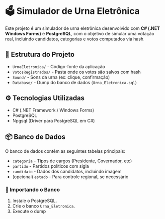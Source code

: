 # 🗳️ Simulador de Urna Eletrônica

Este projeto é um simulador de urna eletrônica desenvolvido com **C# (.NET Windows Forms)** e **PostgreSQL**, com o objetivo de simular uma votação real, incluindo candidatos, categorias e votos computados via hash.

## 📂 Estrutura do Projeto

- `UrnaEletronica/` - Código-fonte da aplicação
- `VotosRegistrados/` - Pasta onde os votos são salvos com hash
- `Sound/` - Sons da urna (ex: clique, confirmação)
- `Database/` - Dump do banco de dados (`Urna_Eletronica.sql`)

## ⚙️ Tecnologias Utilizadas

- C# (.NET Framework / Windows Forms)
- PostgreSQL
- Npgsql (Driver para PostgreSQL em C#)

## 📦 Banco de Dados

O banco de dados contém as seguintes tabelas principais:

- `categoria` - Tipos de cargos (Presidente, Governador, etc)
- `partido` - Partidos políticos com sigla
- `candidato` - Dados dos candidatos, incluindo imagem
- (opcional) `estado` - Para controle regional, se necessário

### 🎯 Importando o Banco

1. Instale o PostgreSQL.
2. Crie o banco `Urna_Eletronica`.
3. Execute o dump
